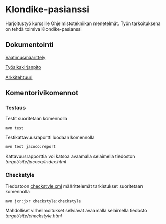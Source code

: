 # Klondike-pasianssi

Harjoitustyö kurssille Ohjelmistotekniikan menetelmät. Työn tarkoituksena on tehdä toimiva Klondike-pasianssi

## Dokumentointi
[Vaatimusmäärittely](https://github.com/juliagron/otm-harjoitustyo/blob/master/dokumentointi/vaatimusmaarittely.md)

[Työaikakirjanpito](https://github.com/juliagron/otm-harjoitustyo/blob/master/dokumentointi/tuntikirjanpito.md)

[Arkkitehtuuri](https://github.com/juliagron/otm-harjoitustyo/blob/master/dokumentointi/arkkitehtuuri.md)

## Komentorivikomennot

### Testaus
Testit suoritetaan komennolla

    mvn test

Testikattavuusraportti luodaan komennolla

    mvn test jacoco:report

Kattavuusrapporttia voi katsoa avaamalla selaimella tiedoston *target/site/jacoco/index.html*

### Checkstyle

Tiedostoon [checkstyle.xml](https://github.com/juliagron/otm-harjoitustyo/blob/master/Pasianssi/checkstyle.xml) määrittelemät tarkistukset suoritetaan komennolla

    mvn jxr:jxr checkstyle:checkstyle

Mahdolliset virheilmoitukset selviävät avaamalla selaimella tiedosto *target/site/checkstyle.html*

